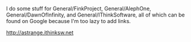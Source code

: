 


I do some stuff for General/FinkProject, General/AlephOne, General/DawnOfInfinity, and General/IThinkSoftware, all of which can be found on Google because I'm too lazy to add links.

http://astrange.ithinksw.net